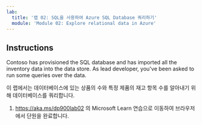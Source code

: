 ```yaml
---
lab:
  title: '랩 02: SQL을 사용하여 Azure SQL Database 쿼리하기'
  module: 'Module 02: Explore relational data in Azure'
---
```


## <a name="instructions"></a>Instructions
Contoso has provisioned the SQL database and has imported all the inventory data into the data store. As lead developer, you've been asked to run some queries over the data.

이 랩에서는 데이터베이스에 있는 상품의 수와 특정 제품의 재고 항목 수를 알아내기 위해 데이터베이스를 쿼리합니다.

1.  https://aka.ms/dp900lab02 의 Microsoft Learn 연습으로 이동하여 브라우저에서 단원을 완료합니다. 
